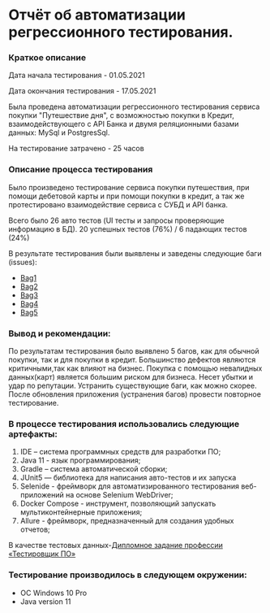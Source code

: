 # Отчёт об автоматизации регрессионного тестирования.
### Краткое описание
Дата начала тестирования - 01.05.2021

Дата окончания тестирования - 17.05.2021

Была проведена автоматизации регрессионного тестирования сервиса покупки "Путешествие дня", с возможностью покупки в Кредит, взаимодействующего с API Банка и двумя реляционными базами данных: MySql и PostgresSql.

На тестирование затрачено - 25 часов

### Описание процесса тестирования
 Было произведено тестирование сервиса покупки путешествия, при помощи дебетовой карты и при помощи покупки в кредит, а так же протестировано взаимодействие сервиса с СУБД и API банка. 

Всего было 26 авто тестов (UI тесты и запросы проверяющие информацию в БД). 20 успешных тестов (76%) / 6 падающих тестов (24%)

В результате тестирования были выявлены и заведены следующие баги (issues):
* [Bag1](https://github.com/NastiaZe/Diplom/issues/1)
* [Bag2](https://github.com/NastiaZe/Diplom/issues/2) 
* [Bag3](https://github.com/NastiaZe/Diplom/issues/3)
* [Bag4](https://github.com/NastiaZe/Diplom/issues/4)
* [Bag5](https://github.com/NastiaZe/Diplom/issues/5)

### Вывод и рекомендации:
По результатам тестирования было выявлено 5 багов, как для обычной покупки, так и для покупки в кредит. Большинство дефектов являются критичными,так как влияют на бизнес. Покупка с помощью невалидных данных(карт) является большим риском для бизнеса. Несет убытки и удар по репутации.
Устранить существующие баги, как можно скорее. После обновления приложения (устранения багов) провести повторное тестирование.


### В процессе тестирования использовались следующие артефакты:

1. IDE – система программных средств для разработки ПО;
2. Java 11 - язык программирования;
3. Gradle – система автоматической сборки;
4. JUnit5 — библиотека для написания авто-тестов и их запуска
5. Selenide - фреймворк для автоматизированного тестирования веб-приложений на основе Selenium WebDriver;
6. Docker Compose - инструмент, позволяющий запускать мультиконтейнерные приложения;
7. Allure - фреймворк, предназначенный для создания удобных отчетов;

 В качестве тестовых данных-[Дипломное задание профессии «Тестировщик ПО»](https://github.com/netology-code/qa-diploma)

### Тестирование производилось в следующем окружении:

* OC Windows 10 Pro
* Java version 11
